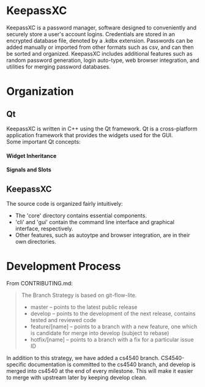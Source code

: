 # KeepassXC
KeepassXC is a password manager, software designed to conveniently and securely store a user's account logins. Credentials are stored in an encrypted database file, denoted by a .kdbx extension. Passwords can be added manually or imported from other formats such as csv, and can then be sorted and organized. KeepassXC includes additional features such as random password generation, login auto-type, web browser integration, and utilities for merging password databases.

# Organization
## Qt
KeepassXC is written in C++ using the Qt framework. Qt is a cross-platform application framework that provides the widgets used for the GUI.  
Some important Qt concepts:  
#### Widget Inheritance

#### Signals and Slots

## KeepassXC
The source code is organized fairly intuitively:  
* The 'core' directory contains essential components.  
* 'cli' and 'gui' contain the command line interface and graphical interface, respectively.  
* Other features, such as autoytpe and browser integration, are in their own directories.  

# Development Process

From CONTRIBUTING.md:  

> The Branch Strategy is based on git-flow-lite.  
> * master – points to the latest public release  
> * develop – points to the development of the next release, contains tested and reviewed code  
> * feature/\[name\] – points to a branch with a new feature, one which is candidate for merge into develop (subject to rebase)  
> * hotfix/\[name\] – points to a branch with a fix for a particular issue ID  

In addition to this strategy, we have added a cs4540 branch. CS4540-specific documentation is committed to the cs4540 branch, and develop is merged into cs4540 at the end of every milestone. This will make it easier to merge with upstream later by keeping develop clean.
